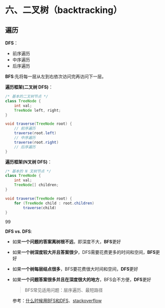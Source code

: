 # 六、二叉树（backtracking）

## 遍历

**DFS**：

- 前序遍历
- 中序遍历
- 后序遍历

**BFS**:先将每一层从左到右依次访问完再访问下一层。

**遍历框架(二叉树 DFS)**：

```java
/* 基本的二叉树节点 */
class TreeNode {
    int val;
    TreeNode left, right;
}

void traverse(TreeNode root) {
    // 前序遍历
    traverse(root.left)
    // 中序遍历
    traverse(root.right)
    // 后序遍历
}
```

**遍历框架(N叉树 DFS)**：

```java
/* 基本的 N 叉树节点 */
class TreeNode {
    int val;
    TreeNode[] children;
}

void traverse(TreeNode root) {
    for (TreeNode child : root.children)
        traverse(child)
}
```

99

**DFS vs. DFS**:

- 如果**一个问题的答案离树根不远**，即深度不大，**BFS**更好

- 如果**一个树深度较大并且答案很少**，DFS需要花费更多的时间和空间，**BFS**更好

- 如果**一个树每层结点很多**，BFS要花费很大时间和空间，**DFS**更好

- 如果**一个问题答案很多并且在深度很大的地方**，BFS会不方便，**DFS**更好

  > BFS常见适用问题：层序遍历、最短路径

  参考：[什么时候用BFS和DFS](https://leetcode-cn.com/problems/binary-tree-level-order-traversal/solution/bfs-de-shi-yong-chang-jing-zong-jie-ceng-xu-bian-l/)、[stackoverflow](https://stackoverflow.com/a/3332994/13926643)